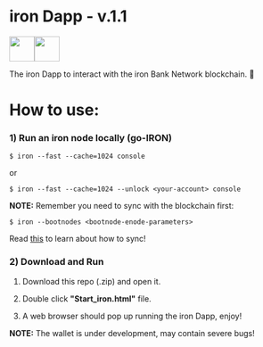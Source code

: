 # iron Dapp - v.1.1

<img src="https://png.icons8.com/color/40/000000/code-file.png" height="45"><img src="https://png.icons8.com/color/40/000000/imac.png" height="45">

The iron Dapp to interact with the iron Bank Network blockchain. 🚀

# How to use:

### 1) Run an iron node locally (go-IRON)
```
$ iron --fast --cache=1024 console
```
or 
```
$ iron --fast --cache=1024 --unlock <your-account> console
```

**NOTE:** Remember you need to sync with the blockchain first:

```
$ iron --bootnodes <bootnode-enode-parameters>

```
Read [this](https://github.com/iron-bank/Documentation/blob/master/Building.md) to learn about how to sync!

### 2) Download and Run

1) Download this repo (.zip) and open it.

2) Double click <strong>"Start_iron.html"</strong> file.

3) A web browser should pop up running the iron Dapp, enjoy! 



**NOTE:** The wallet is under development,
may contain severe bugs! 
